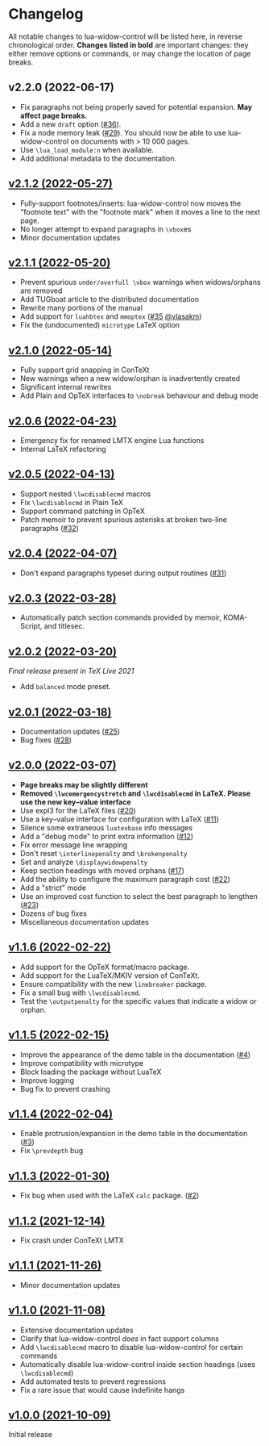 <!-- lua-widow-control
     https://github.com/gucci-on-fleek/lua-widow-control
     SPDX-License-Identifier: MPL-2.0+ OR CC-BY-SA-4.0+
     SPDX-FileCopyrightText: 2022 Max Chernoff
-->

Changelog
=========

All notable changes to lua-widow-control will be listed here, in reverse chronological order. **Changes listed in bold** are important changes: they either remove options or commands, or may change the location of page breaks.

## v2.2.0 (2022-06-17)

- Fix paragraphs not being properly saved for potential expansion. **May affect page breaks.**
- Add a new `draft` option ([#36](https://github.com/gucci-on-fleek/lua-widow-control/issues/36)).
- Fix a node memory leak ([#29](https://github.com/gucci-on-fleek/lua-widow-control/issues/29)). You should now be able to use lua-widow-control on documents with > 10 000 pages.
- Use `\lua_load_module:n` when available.
- Add additional metadata to the documentation.


## [v2.1.2 (2022-05-27)](https://github.com/gucci-on-fleek/lua-widow-control/releases/tag/release-3744f3e78bdf02fc63d508a0f80595260191607c)

- Fully-support footnotes/inserts: lua-widow-control now moves the "footnote text" with the "footnote mark" when it moves a line to the next page.
- No longer attempt to expand paragraphs in `\vbox`es
- Minor documentation updates


## [v2.1.1 (2022-05-20)](https://github.com/gucci-on-fleek/lua-widow-control/releases/tag/release-980f24ac64816bd0d453754f8f1af676f0f7ee99)

- Prevent spurious `under/overfull \vbox` warnings when widows/orphans are removed
- Add TUGboat article to the distributed documentation
- Rewrite many portions of the manual
- Add support for `luahbtex` and `mmoptex` ([#35](https://github.com/gucci-on-fleek/lua-widow-control/pull/35) [@vlasakm](https://github.com/vlasakm))
- Fix the (undocumented) `microtype` LaTeX option


## [v2.1.0 (2022-05-14)](https://github.com/gucci-on-fleek/lua-widow-control/releases/tag/release-82563aa0396805008059e3a96c2bf30b59c58026)

- Fully support grid snapping in ConTeXt
- New warnings when a new widow/orphan is inadvertently created
- Significant internal rewrites
- Add Plain and OpTeX interfaces to `\nobreak` behaviour and debug mode


## [v2.0.6 (2022-04-23)](https://github.com/gucci-on-fleek/lua-widow-control/releases/tag/release-2aa9269b33a03f66d2ece634c3dcba6b258fddf0)

- Emergency fix for renamed LMTX engine Lua functions
- Internal LaTeX refactoring


## [v2.0.5 (2022-04-13)](https://github.com/gucci-on-fleek/lua-widow-control/releases/tag/release-e3234ac7dfb31118d08fcb5ed0fe03f394df2b57)

- Support nested `\lwcdisablecmd` macros
- Fix `\lwcdisablecmd` in Plain TeX
- Support command patching in OpTeX
- Patch memoir to prevent spurious asterisks at broken two-line paragraphs ([#32](https://github.com/gucci-on-fleek/lua-widow-control/issues/32))


## [v2.0.4 (2022-04-07)](https://github.com/gucci-on-fleek/lua-widow-control/releases/tag/release-8a0e97e448976280a38d41f92c2781320b1a91f0)

- Don't expand paragraphs typeset during output routines ([#31](https://github.com/gucci-on-fleek/lua-widow-control/issues/31))


## [v2.0.3 (2022-03-28)](https://github.com/gucci-on-fleek/lua-widow-control/releases/tag/release-d6622dd9fd04a4bc7678ff18420c1b4bdf077844)

- Automatically patch section commands provided by memoir, KOMA-Script, and titlesec.


## [v2.0.2 (2022-03-20)](https://github.com/gucci-on-fleek/lua-widow-control/releases/tag/release-7e79189406a2318c33dcaceb85d9d1021b357a3f)

_Final release present in TeX Live 2021_

- Add `balanced` mode preset.


## [v2.0.1 (2022-03-18)](https://github.com/gucci-on-fleek/lua-widow-control/releases/tag/release-f3048dbcbfaf4d7d6f6a57e236cdb9684ff5d18d)

- Documentation updates ([#25](https://github.com/gucci-on-fleek/lua-widow-control/issues/25))
- Bug fixes ([#28](https://github.com/gucci-on-fleek/lua-widow-control/issues/28))


## [v2.0.0 (2022-03-07)](https://github.com/gucci-on-fleek/lua-widow-control/releases/tag/release-cea06ddad8dfcf15fa9ba2a86c6640648b9df523)

- **Page breaks may be slightly different**
- **Removed `\lwcemergencystretch` and `\lwcdisablecmd` in LaTeX. Please use the new key–value interface**
- Use expl3 for the LaTeX files ([#20](https://github.com/gucci-on-fleek/lua-widow-control/pull/20))
- Use a key–value interface for configuration with LaTeX ([#11](https://github.com/gucci-on-fleek/lua-widow-control/issues/11))
- Silence some extraneous `luatexbase` info messages
- Add a "debug mode" to print extra information ([#12](https://github.com/gucci-on-fleek/lua-widow-control/issues/12))
- Fix error message line wrapping
- Don't reset `\interlinepenalty` and `\brokenpenalty`
- Set and analyze `\displaywidowpenalty`
- Keep section headings with moved orphans ([#17](https://github.com/gucci-on-fleek/lua-widow-control/issues/17))
- Add the ability to configure the maximum paragraph cost ([#22](https://github.com/gucci-on-fleek/lua-widow-control/issues/22))
- Add a "strict" mode
- Use an improved cost function to select the best paragraph to lengthen ([#23](https://github.com/gucci-on-fleek/lua-widow-control/issues/23))
- Dozens of bug fixes
- Miscellaneous documentation updates


## [v1.1.6 (2022-02-22)](https://github.com/gucci-on-fleek/lua-widow-control/releases/tag/release-2c7201854d89535ef7c02f6c38486205677f1aa1)

- Add support for the OpTeX format/macro package.
- Add support for the LuaTeX/MKIV version of ConTeXt.
- Ensure compatibility with the new `linebreaker` package.
- Fix a small bug with `\lwcdisablecmd`.
- Test the `\outputpenalty` for the specific values that indicate a widow or orphan.


## [v1.1.5 (2022-02-15)](https://github.com/gucci-on-fleek/lua-widow-control/releases/tag/release-5cc95212c8141006ae3a600d26a4e0cd63b368c0)

- Improve the appearance of the demo table in the documentation ([#4](https://github.com/gucci-on-fleek/lua-widow-control/issues/4))
- Improve compatibility with microtype
- Block loading the package without LuaTeX
- Improve logging
- Bug fix to prevent crashing


## [v1.1.4 (2022-02-04)](https://github.com/gucci-on-fleek/lua-widow-control/releases/tag/release-a8caba8e689ce5c743a88dcf1dcd8e4a0db67fb2)

- Enable protrusion/expansion in the demo table in the documentation ([#3](https://github.com/gucci-on-fleek/lua-widow-control/issues/3))
- Fix `\prevdepth` bug


## [v1.1.3 (2022-01-30)](https://github.com/gucci-on-fleek/lua-widow-control/releases/tag/release-8d1228bf1697e2720062b0c2a40f306005da72e8)

- Fix bug when used with the LaTeX `calc` package. ([#2](https://github.com/gucci-on-fleek/lua-widow-control/issues/2))


## [v1.1.2 (2021-12-14)](https://github.com/gucci-on-fleek/lua-widow-control/releases/tag/release-61a684d92f1a38ecf0ff53c6da22b2a973fae530)

- Fix crash under ConTeXt LMTX


## [v1.1.1 (2021-11-26)](https://github.com/gucci-on-fleek/lua-widow-control/releases/tag/v1.1.1)

- Minor documentation updates


## [v1.1.0 (2021-11-08)](https://github.com/gucci-on-fleek/lua-widow-control/releases/tag/release-8c958011bb4bd7f6e4ad843321c0d2643645a08f)

- Extensive documentation updates
- Clarify that lua-widow-control *does* in fact support columns
- Add `\lwcdisablecmd` macro to disable lua-widow-control for certain commands
- Automatically disable lua-widow-control inside section headings (uses `\lwcdisablecmd`)
- Add automated tests to prevent regressions
- Fix a rare issue that would cause indefinite hangs



## [v1.0.0 (2021-10-09)](https://github.com/gucci-on-fleek/lua-widow-control/releases/tag/release-bae44a6858432e095597521bf1ef7df2104b6b9c)

Initial release
